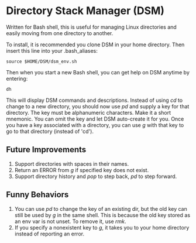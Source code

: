 # Directory Stack Manager (DSM)

Written for Bash shell, this is useful for managing Linux
directories and easily moving from one directory to another.

To install, it is recommended you clone DSM in your home
directory. Then insert this line into your .bash_aliases:

    source $HOME/DSM/dsm_env.sh

Then when you start a new Bash shell, you can get help on
DSM anytime by entering:

    dh

This will display DSM commands and descriptions. Instead
of using *cd* to change to a new directory, you should now
use *pd* and supply a key for that directory. The key
must be alphanumeric characters. Make it a short
mnemonic. You can omit the key and let DSM auto-create
it for you. Once you have a key associated with a
directory, you can use *g* with that key to go to that
directory (instead of 'cd').

## Future Improvements

1. Support directories with spaces in their names.
2. Return an ERROR from *g* if specified key does not exist.
3. Support directory history and *pop* to step back, *pd* to step forward.

## Funny Behaviors

1. You can use *pd* to change the key of an existing dir, but the old key can still be used by *g* in the same shell. This is because the old key stored as an env var is not unset. To remove it, use *rmk*.
2. If you specify a nonexistent key to *g*, it takes you to your home directory instead of reporting an error.

